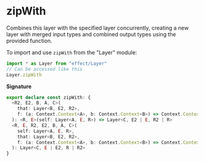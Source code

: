 # zipWith

Combines this layer with the specified layer concurrently, creating a new layer with merged input types and
combined output types using the provided function.

To import and use `zipWith` from the "Layer" module:

```ts
import * as Layer from "effect/Layer"
// Can be accessed like this
Layer.zipWith
```

**Signature**

```ts
export declare const zipWith: {
  <R2, E2, B, A, C>(
    that: Layer<B, E2, R2>,
    f: (a: Context.Context<A>, b: Context.Context<B>) => Context.Context<C>
  ): <R, E>(self: Layer<A, E, R>) => Layer<C, E2 | E, R2 | R>
  <R, E, R2, E2, B, A, C>(
    self: Layer<A, E, R>,
    that: Layer<B, E2, R2>,
    f: (a: Context.Context<A>, b: Context.Context<B>) => Context.Context<C>
  ): Layer<C, E | E2, R | R2>
}
```
